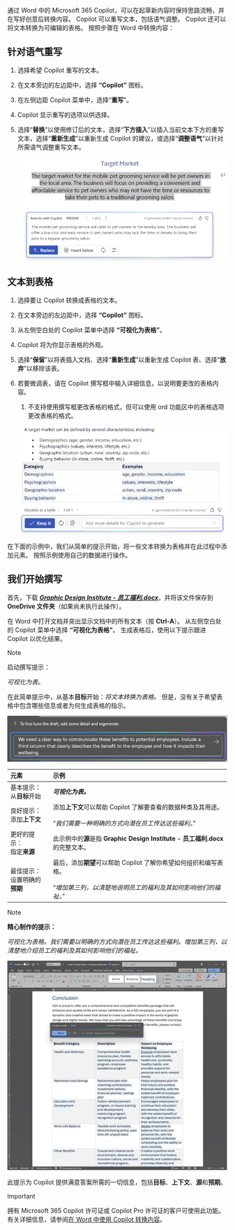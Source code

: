 
通过 Word 中的 Microsoft 365 Copilot，可以在起草新内容时保持思路流畅，并在写好创意后转换内容。 Copilot 可以重写文本，包括语气调整。 Copilot 还可以将文本转换为可编辑的表格。 按照步骤在 Word 中转换内容：

## 针对语气重写

1. 选择希望 Copilot 重写的文本。

1. 在文本旁边的左边距中，选择 **“Copilot”** 图标。

1. 在左侧边距 Copilot 菜单中，选择“**重写**”。

1. Copilot 显示重写的选项以供选择。

1. 选择“**替换**”以使用修订后的文本，选择“**下方插入**”以插入当前文本下方的重写文本，选择“**重新生成**”以重新生成 Copilot 的建议，或选择“**调整语气**”以针对所需语气调整重写文本。

    ![Word 中 Copilot 的屏幕截图，其中包含重写文本建议和选项。](../media/copilot-rewrite-word.png)

## 文本到表格

1. 选择要让 Copilot 转换成表格的文本。

1. 在文本旁边的左边距中，选择 **“Copilot”** 图标。

1. 从左侧空白处的 Copilot 菜单中选择 **“可视化为表格”**。

1. Copilot 将为你显示表格的外观。

1. 选择“**保留**”以将表插入文档、选择“**重新生成**”以重新生成 Copilot 表、选择“**放弃**”以移除该表。

1. 若要微调表，请在 Copilot 撰写框中输入详细信息，以说明要更改的表格内容。

    1. 不支持使用撰写框更改表格的格式，但可以使用 ord 功能区中的表格选项更改表格的格式。

    ![Word 中 Copilot 的屏幕截图，其中显示了文本转表格功能。](../media/copilot-visualize-table-word.png)

在下面的示例中，我们从简单的提示开始，将一些文本转换为表格并在此过程中添加元素。 按照示例使用自己的数据进行操作。

## 我们开始撰写

首先，下载 **_[Graphic Design Institute - 员工福利.docx](https://go.microsoft.com/fwlink/?linkid=2268825)_**，并将该文件保存到 **OneDrive 文件夹**（如果尚未执行此操作）。

在 Word 中打开文档并突出显示文档中的所有文本（按 **Ctrl-A**）。 从左侧空白处的 Copilot 菜单中选择 **“可视化为表格”**。 生成表格后，使用以下提示跟进 Copilot 以优化结果。

> [!NOTE]
> 启动撰写提示：
>
> _可视化为表。_

在此简单提示中，从基本**目标**开始：_将文本转换为表格。_ 但是，没有关于希望表格中包含哪些信息或者为何生成表格的指示。

[![Word 中 Copilot 将文本转换为表格的屏幕截图。](../media/copilot-visualize-table-word-example.png)](../media/copilot-visualize-table-word-example.png#lightbox)

| 元素 | 示例 |
| :------ | :------- |
| 基本提示： <br>从**目标**开始 | **_可视化为表。_** |
| 良好提示： <br>添加**上下文** | 添加**上下文**可以帮助 Copilot 了解要查看的数据种类及其用途。<br><br>“_我们需要一种明确的方式向潜在员工传达这些福利。_” |
| 更好的提示： <br>指定**来源** | 此示例中的**源**是指 **Graphic Design Institute - 员工福利.docx** 的完整文本。 |
| 最佳提示： <br>设置明确的**预期** | 最后，添加**期望**可以帮助 Copilot 了解你希望如何组织和编写表格。<br><br>“_增加第三列，以清楚地说明员工的福利及其如何影响他们的福祉。_” |

> [!NOTE]
> **精心制作的提示：**
>
> _可视化为表格。我们需要以明确的方式向潜在员工传达这些福利。增加第三列，以清楚地介绍员工的福利及其如何影响他们的福祉。_

[![在 Word 中使用 Copilot 针对示例文档精心制作的提示结果的屏幕截图。](../media/copilot-visualize-table-word-results.png)](../media/copilot-visualize-table-word-results.png#lightbox)

此提示为 Copilot 提供满意答案所需的一切信息，包括**目标**、**上下文**、**源**和**预期**。

> [!Important]
> 拥有 Microsoft 365 Copilot 许可证或 Copilot Pro 许可证的客户可使用此功能。 有关详细信息，请参阅[在 Word 中使用 Copilot 转换内容](https://support.microsoft.com/office/transform-your-content-with-copilot-in-word-923d9763-f896-4da7-8a3f-5b12c3bfc475)。